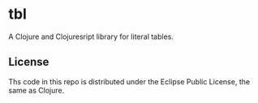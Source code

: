 # tbl

A Clojure and Clojuresript library for literal tables.


## License

Ths code in this repo is distributed under the Eclipse Public License, the same as Clojure.

